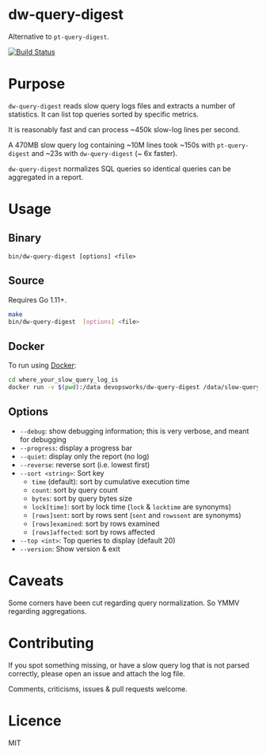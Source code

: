 # dw-query-digest

Alternative to `pt-query-digest`.

[![Build Status](https://travis-ci.org/devops-works/dw-query-digest.svg?branch=master)](https://travis-ci.org/devops-works/dw-query-digest)

# Purpose

`dw-query-digest` reads slow query logs files and extracts a number of
statistics. It can list top queries sorted by specific metrics.

It is reasonably fast and can process ~450k slow-log lines per second.

A 470MB slow query log containing ~10M lines took ~150s with `pt-query-digest`
and ~23s with `dw-query-digest` (~ 6x faster).

`dw-query-digest` normalizes SQL queries so identical queries can be aggregated
in a report.

# Usage

## Binary

`bin/dw-query-digest [options] <file>`

## Source

Requires Go 1.11+.

```bash
make
bin/dw-query-digest  [options] <file>
```

## Docker

To run using [Docker](https://hub.docker.com/r/devopsworks/dw-query-digest):

```bash
cd where_your_slow_query_log_is
docker run -v $(pwd):/data devopsworks/dw-query-digest /data/slow-query.log
```

## Options

- `--debug`: show debugging information; this is very verbose, and meant for debugging
- `--progress`: display a progress bar
- `--quiet`: display only the report (no log)
- `--reverse`: reverse sort (i.e. lowest first)
- `--sort <string>`: Sort key
  - `time` (default): sort by cumulative execution time
  - `count`: sort by query count
  - `bytes`: sort by query bytes size
  - `lock[time]`: sort by lock time (`lock` & `locktime` are synonyms)
  - `[rows]sent`: sort by rows sent (`sent` and `rowssent` are synonyms)
  - `[rows]examined`: sort by rows examined
  - `[rows]affected`: sort by rows affected
- `--top <int>`: Top queries to display (default 20)
- `--version`: Show version & exit

# Caveats

Some corners have been cut regarding query normalization. So YMMV regarding
aggregations.

# Contributing

If you spot something missing, or have a slow query log that is not parsed
correctly, please open an issue and attach the log file.

Comments, criticisms, issues & pull requests welcome.

# Licence

MIT